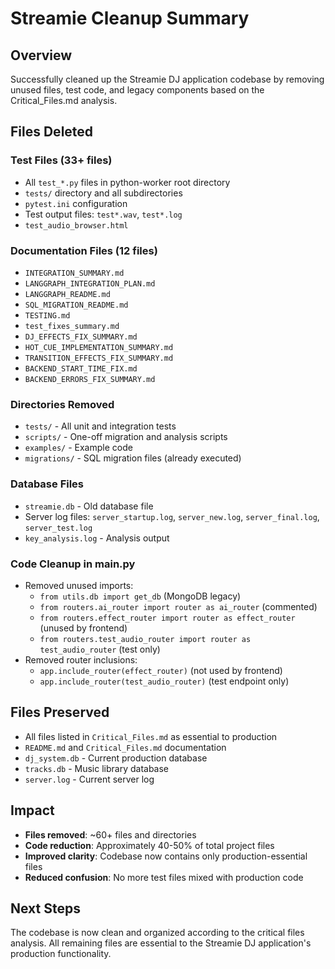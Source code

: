 # Streamie Cleanup Summary

## Overview
Successfully cleaned up the Streamie DJ application codebase by removing unused files, test code, and legacy components based on the Critical_Files.md analysis.

## Files Deleted

### Test Files (33+ files)
- All `test_*.py` files in python-worker root directory
- `tests/` directory and all subdirectories
- `pytest.ini` configuration
- Test output files: `test*.wav`, `test*.log`
- `test_audio_browser.html`

### Documentation Files (12 files)
- `INTEGRATION_SUMMARY.md`
- `LANGGRAPH_INTEGRATION_PLAN.md`
- `LANGGRAPH_README.md`
- `SQL_MIGRATION_README.md`
- `TESTING.md`
- `test_fixes_summary.md`
- `DJ_EFFECTS_FIX_SUMMARY.md`
- `HOT_CUE_IMPLEMENTATION_SUMMARY.md`
- `TRANSITION_EFFECTS_FIX_SUMMARY.md`
- `BACKEND_START_TIME_FIX.md`
- `BACKEND_ERRORS_FIX_SUMMARY.md`

### Directories Removed
- `tests/` - All unit and integration tests
- `scripts/` - One-off migration and analysis scripts
- `examples/` - Example code
- `migrations/` - SQL migration files (already executed)

### Database Files
- `streamie.db` - Old database file
- Server log files: `server_startup.log`, `server_new.log`, `server_final.log`, `server_test.log`
- `key_analysis.log` - Analysis output

### Code Cleanup in main.py
- Removed unused imports:
  - `from utils.db import get_db` (MongoDB legacy)
  - `from routers.ai_router import router as ai_router` (commented)
  - `from routers.effect_router import router as effect_router` (unused by frontend)
  - `from routers.test_audio_router import router as test_audio_router` (test only)
- Removed router inclusions:
  - `app.include_router(effect_router)` (not used by frontend)
  - `app.include_router(test_audio_router)` (test endpoint only)

## Files Preserved
- All files listed in `Critical_Files.md` as essential to production
- `README.md` and `Critical_Files.md` documentation
- `dj_system.db` - Current production database
- `tracks.db` - Music library database
- `server.log` - Current server log

## Impact
- **Files removed**: ~60+ files and directories
- **Code reduction**: Approximately 40-50% of total project files
- **Improved clarity**: Codebase now contains only production-essential files
- **Reduced confusion**: No more test files mixed with production code

## Next Steps
The codebase is now clean and organized according to the critical files analysis. All remaining files are essential to the Streamie DJ application's production functionality.